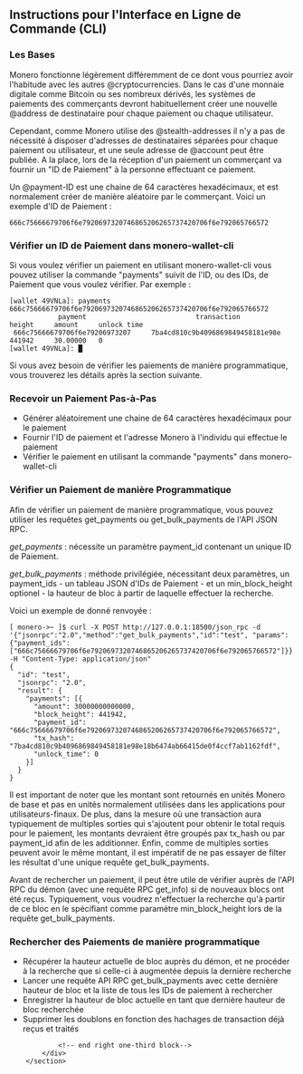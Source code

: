 <section class="container">
            <div class="row">
                <!-- left two-thirds block-->
                <div class="full">
                    <div class="info-block text-adapt">
                        <div class="row center-xs">
                            <div class="col">
                                <h2>Instructions pour l'Interface en Ligne de Commande (CLI)</h2>
                            </div>
                        </div>
<div markdown="1">

### Les Bases

Monero fonctionne légèrement différemment de ce dont vous pourriez avoir l'habitude avec les autres @cryptocurrencies. Dans le cas d'une monnaie digitale comme Bitcoin ou ses nombreux dérivés, les systèmes de paiements des commerçants devront habituellement créer une nouvelle @address de destinataire pour chaque paiement ou chaque utilisateur.

Cependant, comme Monero utilise des @stealth-addresses il n'y a pas de nécessité à disposer d'adresses de destinataires séparées pour chaque paiement ou utilisateur, et une seule adresse de @account peut être publiée. A la place, lors de la réception d'un paiement un commerçant va fournir un "ID de Paiement" à la personne effectuant ce paiement.

Un @payment-ID est une chaine de 64 caractères hexadécimaux, et est normalement créer de manière aléatoire par le commerçant. Voici un exemple d'ID de Paiement :
```
666c75666679706f6e7920697320746865206265737420706f6e792065766572
```

### Vérifier un ID de Paiement dans monero-wallet-cli

Si vous voulez vérifier un paiement en utilisant monero-wallet-cli vous pouvez utiliser la commande "payments" suivit de l'ID, ou des IDs, de Paiement que vous voulez vérifier. Par exemple :

```
[wallet 49VNLa]: payments 666c75666679706f6e7920697320746865206265737420706f6e792065766572
            payment                           transaction               height     amount     unlock time
 666c75666679706f6e79206973207     7ba4cd810c9b4096869849458181e98e     441942     30.00000   0
[wallet 49VNLa]: █
```

Si vous avez besoin de vérifier les paiements de manière programmatique, vous trouverez les détails après la section suivante.

### Recevoir un Paiement Pas-à-Pas

* Générer aléatoirement une chaine de 64 caractères hexadécimaux pour le paiement
* Fournir l'ID de paiement et l'adresse Monero à l'individu qui effectue le paiement
* Vérifier le paiement en utilisant la commande "payments" dans monero-wallet-cli

### Vérifier un Paiement de manière Programmatique

Afin de vérifier un paiement de manière programmatique, vous pouvez utiliser les requêtes get_payments ou get_bulk_payments de l'API JSON RPC.

*get_payments* : nécessite un paramètre payment_id contenant un unique ID de Paiement.

*get_bulk_payments* : méthode privilégiée, nécessitant deux paramètres, un payment_ids - un tableau JSON d'IDs de Paiement - et un min_block_height optionel - la hauteur de bloc à partir de laquelle effectuer la recherche.

Voici un exemple de donné renvoyée :

```
[ monero->~ ]$ curl -X POST http://127.0.0.1:18500/json_rpc -d '{"jsonrpc":"2.0","method":"get_bulk_payments","id":"test", "params":{"payment_ids": ["666c75666679706f6e7920697320746865206265737420706f6e792065766572"]}}' -H "Content-Type: application/json"
{
  "id": "test",
  "jsonrpc": "2.0",
  "result": {
    "payments": [{
      "amount": 30000000000000,
      "block_height": 441942,
      "payment_id": "666c75666679706f6e7920697320746865206265737420706f6e792065766572",
      "tx_hash": "7ba4cd810c9b4096869849458181e98e18b6474ab66415de0f4ccf7ab1162fdf",
      "unlock_time": 0
    }]
  }
}
```

Il est important de noter que les montant sont retournés en unités Monero de base et pas en unités normalement utilisées dans les applications pour utilisateurs-finaux. De plus, dans la mesure où une transaction aura typiquement de multiples sorties qui s'ajoutent pour obtenir le total requis pour le paiement, les montants devraient être groupés pax tx_hash ou par payment_id afin de les additionner. Enfin, comme de multiples sorties peuvent avoir le même montant, il est impératif de ne pas essayer de filter les résultat d'une unique requête get_bulk_payments.

Avant de rechercher un paiement, il peut être utile de vérifier auprès  de l'API RPC du démon (avec une requête RPC get_info) si de nouveaux blocs ont été reçus. Typiquement, vous voudrez n'effectuer la recherche qu'à partir de ce bloc en le spécifiant comme paramètre min_block_height lors de la requête get_bulk_payments.

### Rechercher des Paiements de manière programmatique

* Récupérer la hauteur actuelle de bloc auprès du démon, et ne procéder à la recherche que si celle-ci à augmentée depuis la dernière recherche
* Lancer une requête API RPC get_bulk_payments avec cette dernière hauteur de bloc et la liste de tous les IDs de paiement à rechercher
* Enregistrer la hauteur de bloc actuelle en tant que dernière hauteur de bloc recherchée
* Supprimer les doublons en fonction des hachages de transaction déjà reçus et traités

</div>
                    </div>
                </div>


                <!-- end right one-third block-->
            </div>
        </section>
